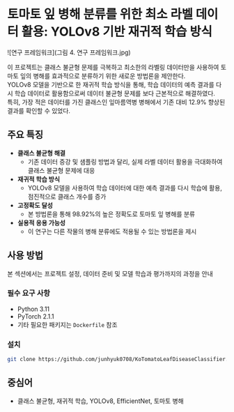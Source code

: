 # 토마토 잎 병해 분류를 위한 최소 라벨 데이터 활용: YOLOv8 기반 재귀적 학습 방식

![연구 프레임워크](그림 4. 연구 프레임워크.jpg)

이 프로젝트는 클래스 불균형 문제를 극복하고 최소한의 라벨링 데이터만을 사용하여 토마토 잎의 병해를 효과적으로 분류하기 위한 새로운 방법론을 제안한다. <br>
YOLOv8 모델을 기반으로 한 재귀적 학습 방식을 통해, 학습 데이터의 예측 결과를 다시 학습 데이터로 활용함으로써 데이터 불균형 문제를 보다 근본적으로 해결하였다. <br>
특히, 가장 적은 데이터를 가진 클래스인 잎마름역병 병해에서 기존 대비 12.9% 향상된 결과를 확인할 수 있었다.

## 주요 특징

- **클래스 불균형 해결**
    -   기존 데이터 증강 및 샘플링 방법과 달리, 실제 라벨 데이터 활용을 극대화하여 클래스 불균형 문제에 대응
- **재귀적 학습 방식**
    -   YOLOv8 모델을 사용하여 학습 데이터에 대한 예측 결과를 다시 학습에 활용, 점진적으로 클래스 개수를 증가
- **고정확도 달성**
    -   본 방법론을 통해 98.92%의 높은 정확도로 토마토 잎 병해를 분류
- **실용적 응용 가능성**
    -   이 연구는 다른 작물의 병해 분류에도 적용될 수 있는 방법론을 제시

## 사용 방법

본 섹션에서는 프로젝트 설정, 데이터 준비 및 모델 학습과 평가까지의 과정을 안내

### 필수 요구 사항

- Python 3.11
- PyTorch 2.1.1
- 기타 필요한 패키지는 `Dockerfile` 참조
  

### 설치

```bash
git clone https://github.com/junhyuk0708/KoTomatoLeafDiseaseClassifier.git
```

## 중심어

-  클래스 불균형, 재귀적 학습, YOLOv8, EfficientNet, 토마토 병해
